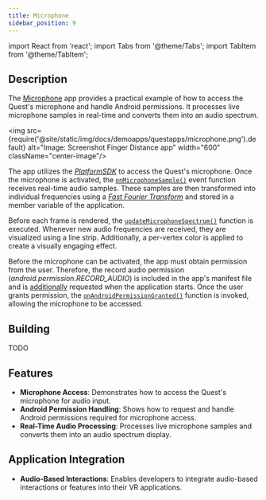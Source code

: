 ```yaml
---
title: Microphone
sidebar_position: 9
---
```


import React from 'react';
import Tabs from '@theme/Tabs';
import TabItem from '@theme/TabItem';

## Description

The [Microphone](https://github.com/facebookresearch/ocean/blob/bd9406c9a318ca1b259dded4f2fba89602b2039c/impl/application/ocean/demo/platform/meta/quest/openxr/microphone/quest/MicrophoneApplication.cpp#L22) app provides a practical example of how to access the Quest's microphone and handle Android permissions. It processes live microphone samples in real-time and converts them into an audio spectrum.

<img src={require('@site/static/img/docs/demoapps/questapps/microphone.png').default} alt="Image: Screenshot Finger Distance app" width="600" className="center-image"/>

The app utilizes the [*PlatformSDK*](https://developer.oculus.com/downloads/package/oculus-platform-sdk/) to access the Quest's microphone. Once the microphone is activated, the [`onMicrophoneSample()`](https://github.com/facebookresearch/ocean/blob/7372549e039fe1718f364aeac534f919bf45d280/impl/application/ocean/demo/platform/meta/quest/openxr/microphone/quest/MicrophoneApplication.cpp#L212) event function receives real-time audio samples. These samples are then transformed into individual frequencies using a [*Fast Fourier Transform*](https://en.wikipedia.org/wiki/Fast_Fourier_transform) and stored in a member variable of the application.

Before each frame is rendered, the [`updateMicrophoneSpectrum()`](https://github.com/facebookresearch/ocean/blob/7372549e039fe1718f364aeac534f919bf45d280/impl/application/ocean/demo/platform/meta/quest/openxr/microphone/quest/MicrophoneApplication.cpp#L119) function is executed. Whenever new audio frequencies are received, they are visualized using a line strip. Additionally, a per-vertex color is applied to create a visually engaging effect.

Before the microphone can be activated, the app must obtain permission from the user. Therefore, the record audio permission (*android.permission.RECORD_AUDIO*) is included in the app's manifest file and is [additionally](https://github.com/facebookresearch/ocean/blob/7372549e039fe1718f364aeac534f919bf45d280/impl/application/ocean/demo/platform/meta/quest/openxr/microphone/quest/MicrophoneApplication.cpp#L25) requested when the application starts. Once the user grants permission, the [`onAndroidPermissionGranted()`](https://github.com/facebookresearch/ocean/blob/7372549e039fe1718f364aeac534f919bf45d280/impl/application/ocean/demo/platform/meta/quest/openxr/microphone/quest/MicrophoneApplication.cpp#L40) function is invoked, allowing the microphone to be accessed.

## Building

<Tabs groupId="target-os" queryString>

  <TabItem value="quest" label="Quest">
    TODO
  </TabItem>

</Tabs>

## Features
 - **Microphone Access**: Demonstrates how to access the Quest's microphone for audio input.
 - **Android Permission Handling**: Shows how to request and handle Android permissions required for microphone access.
 - **Real-Time Audio Processing**: Processes live microphone samples and converts them into an audio spectrum display.


## Application Integration
 - **Audio-Based Interactions**: Enables developers to integrate audio-based interactions or features into their VR applications.
